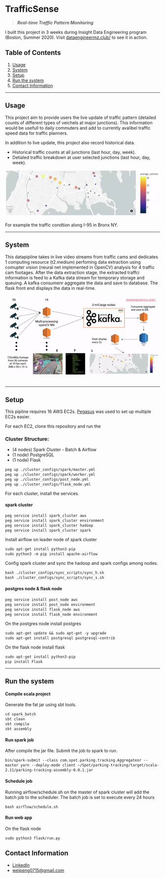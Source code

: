 # TrafficSense

> ***Real-time Traffic Pattern Monitoring***


I built this project in 3 weeks during Insight Data Engineering program (Boston, Summer 2020).
Visit [dataengineermz.club/](http://dataengineermz.club/) to see it in action.

## Table of Contents

1. [Usage](README.md#Usage)
1. [System](README.md#System)
1. [Setup](README.md#setup)
1. [Run the system](README.md#run-the-system)
1. [Contact Information](README.md#contact-information)

***

## Usage

This project aim to provide users the live update of traffic pattern (detailed counts of different types of veichels at major junctions). This information would be usefull to daily commuters and add to currently avalibel traffic speed data for traffic planners.

In addition to live update, this project also record historical data. 
- Historical traffic counts at all junctions (last hour, day, week).
- Detialed traffic breakdown at user selected junctions (last hour, day, week).

![Demo_gif](./img/ezgif.com-video-to-gif(1).gif)

For example the traffic condtion along I-95 in Bronx NY.

---
## System

This datapipline takes in live video streams from traffic cams and dedicates 1 computing resource (t2.medium) perfoming data extraction using comupter vision (neural net implemented in OpenCV) analysis for 4 traffic cam footages. After the data extraction stage, the extracted traffci information is feed to a Kafka data stream for temporary storage and queuing. A kafka consumenr aggregate the data and save to database. The flask front end displays the data in real-time.

![system_png](./img/ezgif.com-video-to-gif(2).gif)


---
## Setup

This pipline requires 16 AWS EC2s. [Pegasus](https://github.com/InsightDataScience/pegasus) was used to set up multiple EC2s easier.

For each EC2, clone this repository and run the 
### Cluster Structure:

- (4 nodes) Spark Cluster - Batch & Airflow
- (1 node) PostgreSQL
- (1 node) Flask

```
peg up ./cluster_configs/spark/master.yml
peg up ./cluster_configs/spark/worker.yml
peg up ./cluster_configs/post_node.yml
peg up ./cluster_configs/flask_node.yml
```

For each cluster, install the services.

#### spark cluster
```
peg service install spark_cluster aws
peg service install spark_cluster environment
peg service install spark_cluster hadoop
peg service install spark_cluster spark
```

Install airflow on leader node of spark cluster

```
sudo apt-get install python3-pip
sudo python3 -m pip install apache-airflow
```


Config spark cluster and sync the hadoop and spark configs among nodes.
```
bash ./cluster_configs/sync_scripts/sync_h.sh
bash ./cluster_configs/sync_scripts/sync_s.sh
```

#### postgres node & flask node
```
peg service install post_node aws
peg service install post_node environment
peg service install flask_node aws
peg service install flask_node environment
```
On the postgres node install postgres
```
sudo apt-get update && sudo apt-get -y upgrade
sudo apt-get install postgresql postgresql-contrib​
```
On the flask node install flask
```
sudo apt-get install python3-pip
pip install Flask
```
---

## Run the system

#### Compile scala project
Generate the fat jar using sbt tools.
```
cd spark_batch
sbt clean
sbt compile
sbt assembly
```

#### Run spark job

After compile the jar file. Submit the job to spark to run. 
```
bin/spark-submit --class com.spot.parking.tracking.Aggregateor --master yarn --deploy-mode client ~/Spot/parking-tracking/target/scala-2.11/parking-tracking-assembly-0.0.1.jar
```

#### Schedule job

Running airflow/schedule.sh on the master of spark cluster will add the batch job to the scheduler. The batch job is set to execute every 24 hours
```
bash airflow/schedule.sh
```

#### Run web app
On the flask node
```
sudo python3 flask/run.py
```

## Contact Information

* [LinkedIn](https://www.linkedin.com/in/pengwei715)
* weipeng0715@gmail.com
